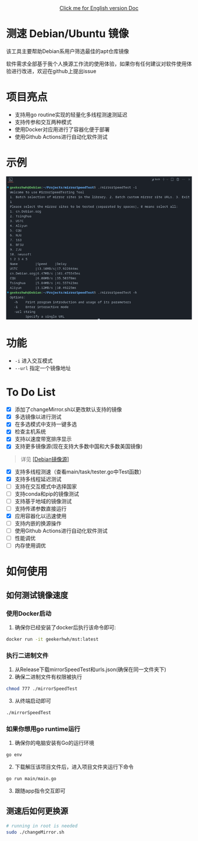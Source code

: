 <div align="center">
  <a href="README.md">Click me for English version Doc</a>
</div>

# 测速 Debian/Ubuntu 镜像
该工具主要帮助Debian系用户筛选最佳的apt仓库镜像

软件需求全部基于我个人换源工作流的使用体验，如果你有任何建议对软件使用体验进行改进，欢迎在github上提出issue

# 项目亮点
- 支持用go routine实现的轻量化多线程测速测延迟
- 支持传参和交互两种模式
- 使用Docker对应用进行了容器化便于部署
- 使用Github Actions进行自动化软件测试

# 示例
![Chinese version](Demo/2024-02-16.png)

# 功能
- `-i` 进入交互模式
- `--url` 指定一个镜像地址

# To Do List
- [x] 添加了changeMirror.sh以更改默认支持的镜像
- [x] 多选镜像以进行测试
- [x] 在多选模式中支持一键多选
- [x] 检查主机系统
- [x] 支持以速度带宽排序显示
- [x] 支持更多镜像源(现在支持大多数中国和大多数美国镜像)
> 详见 [[Debian镜像源]](https://www.debian.org/mirror/list.en.html)
- [x] 支持多线程测速（查看main/task/tester.go中Test函数）
- [x] 支持多线程延迟测试
- [ ] 支持在交互模式中选择国家
- [ ] 支持conda和pip的镜像测试
- [ ] 支持基于地域的镜像测试
- [ ] 支持传递参数直接运行
- [x] 应用容器化以迅速使用
- [ ] 支持内嵌的换源操作
- [ ] 使用Github Actions进行自动化软件测试
- [ ] 性能调优
- [ ] 内存使用调优

# 如何使用
## 如何测试镜像速度
### 使用Docker启动
1. 确保你已经安装了docker后执行该命令即可:
```bash
docker run -it geekerhwh/mst:latest
```
### 执行二进制文件
1. 从Release下载mirrorSpeedTest和urls.json(确保在同一文件夹下)
2. 确保二进制文件有权限被执行
```bash
chmod 777 ./mirrorSpeedTest
```
3. 从终端启动即可
```bash
./mirrorSpeedTest
```
### 如果你想用go runtime运行
1. 确保你的电脑安装有Go的运行环境
```bash
go env
```
2. 下载解压该项目文件后，进入项目文件夹运行下命令
```bash
go run main/main.go
```
3. 跟随app指令交互即可

## 测速后如何更换源
```bash
# running in root is needed
sudo ./changeMirror.sh
```